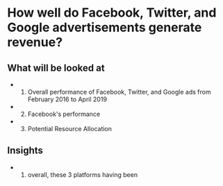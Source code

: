 # How well do Facebook, Twitter, and Google advertisements generate revenue?


## What will be looked at
- 1. Overall performance of Facebook, Twitter, and Google ads from February 2016 to April 2019
- 2. Facebook's performance
- 3. Potential Resource Allocation 


## Insights
- 1. overall, these 3 platforms having been
